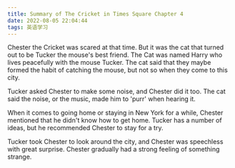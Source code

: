 ```yaml
---
title: Summary of The Cricket in Times Square Chapter 4
date: 2022-08-05 22:04:44
tags: 英语学习
---
```


Chester the Cricket was scared at that time. But it was the cat that turned out to be Tucker the mouse's best friend. The Cat was named Harry who lives peacefully with the mouse Tucker. The cat said that they maybe formed the habit of catching the mouse, but not so when they come to this city.

Tucker asked Chester to make some noise, and Chester did it too. The cat said the noise, or the music, made him to 'purr' when hearing it.

When it comes to going home or staying in New York for a while, Chester mentioned that he didn't know how to get home. Tucker has a number of ideas, but he recommended Chester to stay for a try.

Tucker took Chester to look around the city, and Chester was speechless with great surprise. Chester gradually had a strong feeling of something strange.
